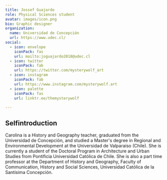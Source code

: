 ```yaml
---
title: Jossef Guajardo
role: Physical Sciences student
avatar: images/icon.png
bio: Graphic designer 
organization:
  name: Universidad de Concepción
  url: https://www.udec.cl/
social:
  - icon: envelope
    iconPack: fas
    url: mailto:joguajardo2018@udec.cl
  - icon: twitter
    iconPack: fab
    url: https://twitter.com/mysterywolf_art
  - icon: instagram
    iconPack: fab
    url: https://www.instagram.com/mysterywolf.art
  - icon: palette
    iconPack: fas
    url: linktr.ee/themysterywolf
  
---
```


## Selfintroduction

Carolina is a History and Geography teacher, graduated from the Universidad de Concepción, and studied a Master's degree in Regional and Environmental Development at the Universidad de Valparaíso (Chile). She is currently a student of the Doctoral Program in Architecture and Urban Studies from Pontificia Universidad Católica de Chile. She is also a part time professor at the Department of History and Geography, Faculty of Communication, History and Social Sciences, Universidad Católica de la Santísima Concepción. 
